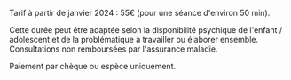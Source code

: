 ﻿Tarif à partir de janvier 2024 : 55€ (pour une séance d'environ 50 min).


Cette durée peut être adaptée selon la disponibilité psychique de l'enfant / adolescent et de la problématique à travailler ou élaborer ensemble. Consultations non remboursées par l'assurance maladie.

Paiement par chèque ou espèce uniquement.

